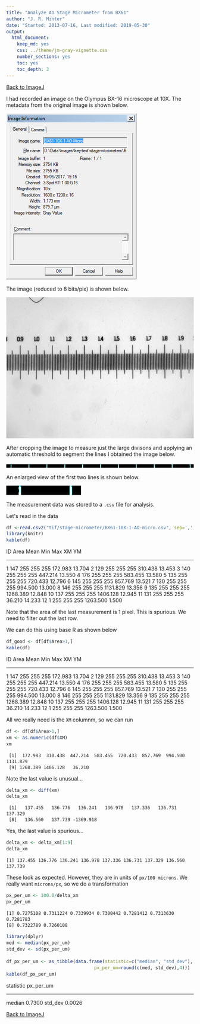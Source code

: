 ```yaml
---
title: "Analyze AO Stage Micrometer from BX61"
author: "J. R. Minter"
date: "Started: 2013-07-16, Last modified: 2019-05-30"
output:
  html_document:
    keep_md: yes
    css: ../theme/jm-gray-vignette.css
    number_sections: yes
    toc: yes
    toc_depth: 3
---
```


[Back to ImageJ](ImageJ.html)

I had recorded an image on the Olympus BX-16 microscope at 10X. The metadata
from the original image is shown below.

![Metadata from SIS Viewer](tif/stage-micrometer/BX61-10X-1-AO-micro.png)

The image (reduced to 8 bits/pix) is shown below.

![The image reduced to 8 bits per pixel. One large divison is $100\ \mu m$.](tif/stage-micrometer/BX61-10X-1-AO-micro-cal-ori.png)

After cropping the image to measure just the large divisons and applying an
automatic threshold to segment the lines I obtained the image below.


![The thresholded image with segments detected.](tif/stage-micrometer/BX61-10X-1-AO-Micro-crop-ovl.png)

An enlarged view of the first two lines is shown below.


![The first two lines detected.](tif/stage-micrometer/pair-of-line-spacings.png)

The measurement data was stored to a `.csv` file for analysis.

Let's read in the data


```r
df <-read.csv2("tif/stage-micrometer/BX61-10X-1-AO-micro.csv", sep=',', stringsAsFactors =FALSE)
library(knitr)
kable(df)
```



 ID   Area   Mean   Min   Max  XM         YM     
---  -----  -----  ----  ----  ---------  -------
  1    147    255   255   255  172.983    13.704 
  2    129    255   255   255  310.438    13.453 
  3    140    255   255   255  447.214    13.550 
  4    176    255   255   255  583.455    13.580 
  5    135    255   255   255  720.433    12.796 
  6    145    255   255   255  857.769    13.521 
  7    130    255   255   255  994.500    13.000 
  8    146    255   255   255  1131.829   13.356 
  9    135    255   255   255  1268.389   12.848 
 10    137    255   255   255  1406.128   12.945 
 11    131    255   255   255  36.210     14.233 
 12      1    255   255   255  1263.500   1.500  

Note that the area of the last measurement is 1 pixel. This is spurious. We need
to filter out the last row.

We can do this using base R as shown below



```r
df_good <- df[df$Area>1,]
kable(df)
```



 ID   Area   Mean   Min   Max  XM         YM     
---  -----  -----  ----  ----  ---------  -------
  1    147    255   255   255  172.983    13.704 
  2    129    255   255   255  310.438    13.453 
  3    140    255   255   255  447.214    13.550 
  4    176    255   255   255  583.455    13.580 
  5    135    255   255   255  720.433    12.796 
  6    145    255   255   255  857.769    13.521 
  7    130    255   255   255  994.500    13.000 
  8    146    255   255   255  1131.829   13.356 
  9    135    255   255   255  1268.389   12.848 
 10    137    255   255   255  1406.128   12.945 
 11    131    255   255   255  36.210     14.233 
 12      1    255   255   255  1263.500   1.500  

All we really need is the `XM` columnm, so we can run


```r
df <- df[df$Area>1,]
xm <- as.numeric(df$XM)
xm
```

```
 [1]  172.983  310.438  447.214  583.455  720.433  857.769  994.500 1131.829
 [9] 1268.389 1406.128   36.210
```

Note the last value is unusual...


```r
delta_xm <- diff(xm)
delta_xm
```

```
 [1]   137.455   136.776   136.241   136.978   137.336   136.731   137.329
 [8]   136.560   137.739 -1369.918
```

Yes, the last value is spurious...


```r
delta_xm <- delta_xm[1:9]
delta_xm
```

```
[1] 137.455 136.776 136.241 136.978 137.336 136.731 137.329 136.560 137.739
```

These look as expected. However, they are in units of `px/100 microns`. We really
want `microns/px`, so we do a transformation


```r
px_per_um <- 100.0/delta_xm
px_per_um
```

```
[1] 0.7275108 0.7311224 0.7339934 0.7300442 0.7281412 0.7313630 0.7281783
[8] 0.7322789 0.7260108
```


```r
library(dplyr)
med <- median(px_per_um)
std_dev <- sd(px_per_um)

df_px_per_um <- as_tibble(data.frame(statistic=c("median", "std_dev"),
                                 px_per_um=round(c(med, std_dev),4)))
kable(df_px_per_um)
```



statistic    px_per_um
----------  ----------
median          0.7300
std_dev         0.0026



[Back to ImageJ](ImageJ.html)
